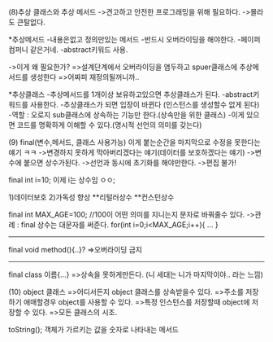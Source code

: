 
(8)추상 클래스와 추상 메서드
->견고하고 안전한 프로그래밍을 위해 필요하다.
->몰라도 큰탈없다.

*추상메서드
	-내용은없고 정의만있는 메서드
	-반드시 오버라이딩을 해야한다.
	-페이퍼 컴퍼니 같은거네.
	-abstract키워드 사용.


->이게 왜 필요한가?
  =>설계단계에서 오버라이딩을 염두하고 spuer클래스에 추상메서드를 생성한다
  =>어짜피 재정의될꺼니까..


*추상클래스
	-추상메서드를 1개이상 보유하고있으면 추상클래스가 된다.
	-abstract키워드를 사용한다.
	-추상클래스가 되면 입장이 바뀐다
	 (인스턴스를 생성할수 없게 된다)
	-역할 : 오로지 sub클래스에 상속하는 기능만 한다.(상속만을 위한 클래스)
	-이게 있으면 코드를 명확하게 이해할 수 있다.(명시적 선언의 의미를 갖는다)



(9) final(변수,메서드, 클래스 사용가능) 이게 붙는순간을 마지막으로 수정을 못한다는 얘기 ㅋㅋ 
->변경하지 못하게 막아버리겠다는 얘기(데이터를 보호하겠다는 얘기)
->변수에 붙으면 상수가된다.
->선언과 동시에 초기화를 해야만한다.
->편집 불가!

final int i=10;
이제 i는 상수임 ㅇㅇ;


  1)데이터보호
  2)가독성 향상
	**리털러상수
	**컨스턴상수


  final int MAX_AGE=100;	//100이 어떤 의미를 지니는지 문자로 바꿔줄수 있다.
  ->관례 : final 상수는 대문자를 써준다.
  for(int i=0;i<MAX_AGE;i++){
	...
  }


-------------------------------------------------------------------------
final void method(){..}?
=>오버라이딩 금지

-----------------------------------------------------------------------
final class 이름{...}
=>상속을 못하게만든다.	(니 세대는 니가 마지막이야.. 라는 느낌)



(10) object 클래스
=>어디서든지 object 클래스를 상속받을수 있다.
=>주소를 저장하기 애매할경우 object를 사용할 수 있다.
=>특정 인스턴스를 저장할때 object에 저장할 수 있다.
=>모든 클래스의 시조.

toString();
객체가 가르키는 값을 숫자로 나타내는 메서드

